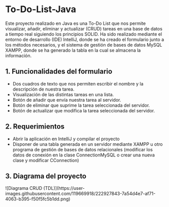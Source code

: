 # To-Do-List-Java

Este proyecto realizado en Java es una To-Do List que nos permite visualizar, añadir, eliminar y actualizar (CRUD) tareas en una base de datos a tiempo real siguiendo los principios SOLID. Ha sido realizado mediante el entorno de desarrollo (IDE) IntelliJ, donde se ha creado el formulario junto a los métodos necesarios, y el sistema de gestión de bases de datos MySQL XAMPP, donde se ha generado la tabla en la cual se almacena la información.

<h2>1. Funcionalidades del formulario</h2>
<ul>
<li>Dos cuadros de texto que nos permiten escribir el nombre y la descripción de nuestra tarea.</li>
<li>Visualización de las distintas tareas en una lista.</li>
<li>Botón de añadir que envía nuestra tarea al servidor.</li>
<li>Botón de eliminar que suprime la tarea seleccionada del servidor.</li>
<li>Botón de actualizar que modifica la tarea seleccionada del servidor.</li>
</ul>
<h2>2. Requerimientos</h2>
<ul>
<li>Abrir la aplicación en IntelliJ y compilar el proyecto</li>
<li>Disponer de una tabla generada en un servidor mediante XAMPP u otro programa de gestión de bases de datos relacionales (modificar los datos de conexión en la clase ConnectionMySQL o crear una nueva clase y modificar CConnection)</li>
</ul>
<h2>3. Diagrama del proyecto</h2>
![Diagrama CRUD (TDL)](https://user-images.githubusercontent.com/119669918/222927843-7a54d4e7-af71-4063-b395-f50f5fc5b1dd.png)

